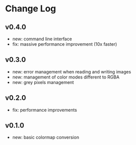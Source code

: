 # Change Log

## v0.4.0

- new: command line interface
- fix: massive performance improvement (10x faster)

## v0.3.0

- new: error management when reading and writing images
- new: management of color modes different to RGBA
- new: grey pixels management

## v0.2.0

- fix: performance improvements

## v0.1.0

- new: basic colormap conversion
